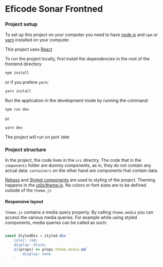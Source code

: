 # Eficode Sonar Frontned

### Project setup

To set up this project on your compoter you need to have [node.js](https://nodejs.org/) and `npm` or [yarn](https://yarnpkg.com/) installed on your computer.

This project uses [React](https://reactjs.org/)

To run the project locally, first install the dependencies in the root of the frontend directory

```sh
npm install
```

or if you prefere `yarn`:

```sh
yarn install
```

Run the application in the development mode by running the command:

```sh
npm run dev
```

or

```sh
yarn dev
```

The project will run on port `3000`

### Project structure

In the project, the code lives in the `src` directry. The code that in the `components` folder are dummy components, as in, they do not contain any actual data. `containers` on the other hand are components that contain data.

[Rebass](https://rebassjs.org/) and [Styled components](https://styled-components.com/) are used to styling of the project. Theming happens in the
[utils/theme.js](./src/utils). No colors or font sizes are to be defined outside of the `theme.js`

#### Responsive layout

`theme.js` contains a media query property. By calling `theme.media` you can access the various media queries. For example while using styled components, media queries can be called as such:

```js

const StyledDiv = styled.div `
    color: red;
    display: block;
    ${(props) => props.theme.media.md`
        display: none
    `
`
```

